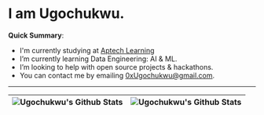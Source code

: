 # I am Ugochukwu.

**Quick Summary**:

- I'm currently studying at [Aptech Learning](https://www.aptechlearning.com/)
- I’m currently learning Data Engineering: AI & ML.
- I’m looking to help with open source projects & hackathons.
- You can contact me by emailing 0xUgochukwu@gmail.com.

---

| <img align="center" src="https://github-readme-stats.vercel.app/api?username=0xUgochukwu&show_icons=true&include_all_commits=true&hide_border=true" alt="Ugochukwu's Github Stats" /> | <img align="center" src="https://github-readme-stats.vercel.app/api/top-langs/?username=0xUgochukwu&langs_count=8&layout=compact&hide_border=true" alt="Ugochukwu's Github Stats" /> |
| ------------- | ------------- |

